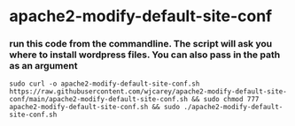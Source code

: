 # apache2-modify-default-site-conf


### run this code from the commandline. The script will ask you where to install wordpress files. You can also pass in the path as an argument
~~~
sudo curl -o apache2-modify-default-site-conf.sh https://raw.githubusercontent.com/wjcarey/apache2-modify-default-site-conf/main/apache2-modify-default-site-conf.sh && sudo chmod 777 apache2-modify-default-site-conf.sh && sudo ./apache2-modify-default-site-conf.sh
~~~